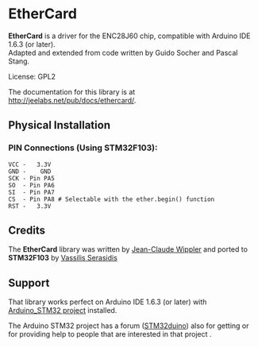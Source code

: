 # EtherCard

**EtherCard** is a driver for the ENC28J60 chip, compatible with Arduino IDE 1.6.3 (or later).  
Adapted and extended from code written by Guido Socher and Pascal Stang.

License: GPL2

The documentation for this library is at http://jeelabs.net/pub/docs/ethercard/.

## Physical Installation

### PIN Connections (Using STM32F103):

    VCC -   3.3V
    GND -    GND
    SCK - Pin PA5
    SO  - Pin PA6
    SI  - Pin PA7
    CS  - Pin PA8 # Selectable with the ether.begin() function
    RST -   3.3V

## Credits

The **EtherCard** library was written by [Jean-Claude Wippler][F] and ported to **STM32F103** by [Vassilis Serasidis][V] 

## Support

That library works perfect on Arduino IDE 1.6.3 (or later) with [Arduino_STM32 project][S] installed.

The Arduino STM32 project has a forum ([STM32duino][F]) also for getting or for providing help to people that are interested in that project .

[F]: https://github.com/jcw
[S]: https://github.com/rogerclarkmelbourne/Arduino_STM32
[F]: http://www.stm32duino.com
[V]: https://github.com/Serasidis
